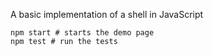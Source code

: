 A basic implementation of a shell in JavaScript

```
npm start # starts the demo page
npm test # run the tests
```
